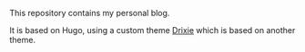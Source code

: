 This repository contains my personal blog.

It is based on Hugo, using a custom theme [Drixie](https://github.com/ddries/drixie) which is based on another theme.